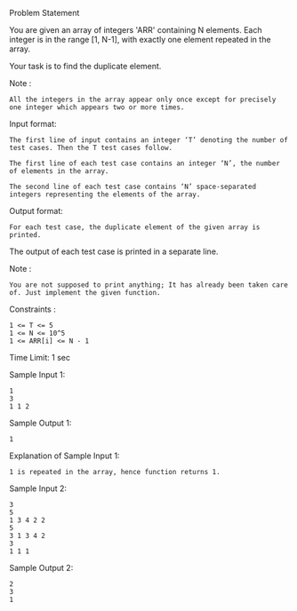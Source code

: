 Problem Statement

You are given an array of integers 'ARR' containing N elements. Each integer is in the range [1, N-1], with exactly one element repeated in the array.

Your task is to find the duplicate element.

Note :

    All the integers in the array appear only once except for precisely one integer which appears two or more times.

Input format:

    The first line of input contains an integer ‘T’ denoting the number of test cases. Then the T test cases follow.

    The first line of each test case contains an integer ‘N’, the number of elements in the array. 

    The second line of each test case contains ‘N’ space-separated integers representing the elements of the array. 

Output format:

    For each test case, the duplicate element of the given array is printed.

The output of each test case is printed in a separate line. 

Note :

    You are not supposed to print anything; It has already been taken care of. Just implement the given function.

Constraints :

    1 <= T <= 5
    1 <= N <= 10^5
    1 <= ARR[i] <= N - 1

Time Limit: 1 sec

Sample Input 1:

    1
    3
    1 1 2

Sample Output 1:

    1

Explanation of Sample Input 1:

    1 is repeated in the array, hence function returns 1.

Sample Input 2:

    3
    5
    1 3 4 2 2
    5
    3 1 3 4 2
    3
    1 1 1

Sample Output 2:

    2
    3
    1